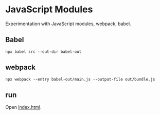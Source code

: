 # JavaScript Modules

Experimentation with JavaScript modules, webpack, babel.

## Babel

```
npx babel src --out-dir babel-out
```

## webpack
```
npx webpack --entry babel-out/main.js --output-file out/bundle.js
```

## run
Open [index.html](./index.html).